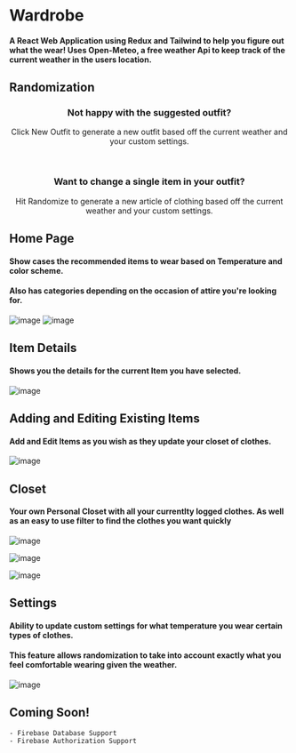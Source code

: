 # Wardrobe
  #### A React Web Application using Redux and Tailwind to help you figure out what the wear! Uses Open-Meteo, a free weather Api to keep track of the current weather in the users location.

  ## Randomization 
  <b><h3 align="center">Not happy with the suggested outfit?</h3></b>
  <p align="center" >Click New Outfit to generate a new outfit based off the current weather and your custom settings.<p>
  <br>
  <b><h3 align="center">Want to change a single item in your outfit?</h3></b>
  <p align="center">Hit Randomize to generate a new article of clothing based off the current weather and your custom settings.</p>

  ## Home Page
  #### Show cases the recommended items to wear based on Temperature and color scheme.
  #### Also has categories depending on the occasion of attire you're looking for.
  
  ![image](https://github.com/denisb92/Wardrobe/assets/25234533/914bf679-c2a2-4a03-8731-1b56835a2f72)
  ![image](https://github.com/denisb92/Wardrobe/assets/25234533/03e8ef44-4e95-438f-b5b7-85a81acdb1b4)
  
  ## Item Details
  #### Shows you the details for the current Item you have selected.
  
  ![image](https://github.com/denisb92/Wardrobe/assets/25234533/53385b2c-80a0-4ea5-9d71-338da33d7f57)

  ## Adding and Editing Existing Items 
  #### Add and Edit Items as you wish as they update your closet of clothes.
  
  ![image](https://github.com/denisb92/Wardrobe/assets/25234533/2c746463-4da0-4d80-b620-4776456d4867)

  ## Closet
  #### Your own Personal Closet with all your currentlty logged clothes. As well as an easy to use filter to find the clothes you want quickly 
  
  ![image](https://github.com/denisb92/Wardrobe/assets/25234533/1f8e919c-85bf-4956-9233-e7060e01362f)
  
  ![image](https://github.com/denisb92/Wardrobe/assets/25234533/af5974b0-5626-4e0a-84c9-9163fad66d33)
  
  ![image](https://github.com/denisb92/Wardrobe/assets/25234533/34056292-d54d-4aff-90d2-a69b4cdd9d68)

  ## Settings 
  #### Ability to update custom settings for what temperature you wear certain types of clothes.
  #### This feature allows randomization to take into account exactly what you feel comfortable wearing given the weather.
  
  ![image](https://github.com/denisb92/Wardrobe/assets/25234533/21e579b6-2b26-4ab6-ad77-e8949673230d)

  ## Coming Soon!
  
    - Firebase Database Support
    - Firebase Authorization Support
  




    

  

